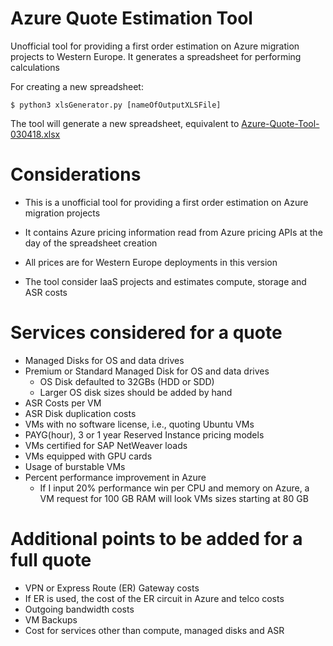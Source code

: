 # Azure Quote Estimation Tool

Unofficial tool for providing a first order estimation on Azure migration projects to Western Europe.
It generates a spreadsheet for performing calculations

For creating a new spreadsheet:<br/>
```
$ python3 xlsGenerator.py [nameOfOutputXLSFile]
```

The tool will generate a new spreadsheet, equivalent to <a href="https://github.com/SeryioGonzalez/azure-pricer/raw/master/aux/Azure-Quote-Tool-030418.xlsx">Azure-Quote-Tool-030418.xlsx</a>

# Considerations

- This is a unofficial tool for providing a first order estimation on Azure migration projects

- It contains Azure pricing information read from Azure pricing APIs at the day of the spreadsheet creation

- All prices are for Western Europe deployments in this version

- The tool consider IaaS projects and estimates compute, storage and ASR costs

# Services considered for a quote

- Managed Disks for OS and data drives
- Premium or Standard Managed Disk for OS and data drives
	- OS Disk defaulted to 32GBs (HDD or SDD)
	- Larger OS disk sizes should be added by hand
- ASR Costs per VM
- ASR Disk duplication costs
- VMs with no software license, i.e., quoting Ubuntu VMs
- PAYG(hour), 3 or 1 year Reserved Instance pricing models
- VMs certified for SAP NetWeaver loads
- VMs equipped with GPU cards
- Usage of burstable VMs
- Percent performance improvement in Azure
	- If I input 20% performance win per CPU and memory on Azure, a VM request for 100 GB RAM will look VMs sizes starting at 80 GB

# Additional points to be added for a full quote

- VPN or Express Route (ER) Gateway costs
- If ER is used, the cost of the ER circuit in Azure and telco costs
- Outgoing bandwidth costs
- VM Backups
- Cost for services other than compute, managed disks and ASR

